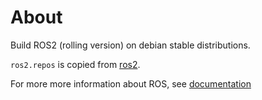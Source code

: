 
# About
Build ROS2 (rolling version) on debian stable distributions.

`ros2.repos` is copied from [ros2](https://github.com/ros2/ros2).

For more more information about ROS, see [documentation](https://docs.ros.org)
